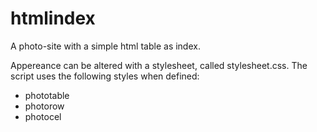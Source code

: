 # htmlindex
A photo-site with a simple html table as index.

Appereance can be altered with a stylesheet, called stylesheet.css.
The script uses the following styles when defined:

- phototable
- photorow
- photocel

